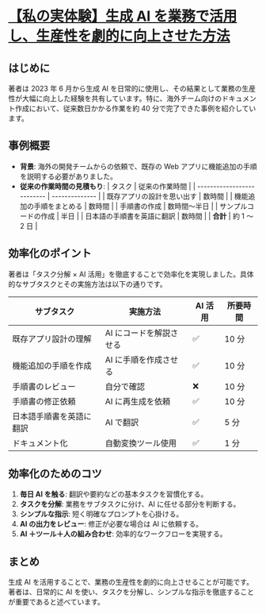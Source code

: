 # [【私の実体験】生成 AI を業務で活用し、生産性を劇的に向上させた方法](https://zenn.dev/acntechjp/articles/f992663277adc5)

## はじめに

著者は 2023 年 6 月から生成 AI を日常的に使用し、その結果として業務の生産性が大幅に向上した経験を共有しています。特に、海外チーム向けのドキュメント作成において、従来数日かかる作業を約 40 分で完了できた事例を紹介しています。

## 事例概要

- **背景**: 海外の開発チームからの依頼で、既存の Web アプリに機能追加の手順を説明する必要がありました。
- **従来の作業時間の見積もり**:
  | タスク                     | 従来の作業時間 |
  | -------------------------- | -------------- |
  | 既存アプリの設計を思い出す | 数時間         |
  | 機能追加の手順をまとめる   | 数時間         |
  | 手順書の作成               | 数時間～半日   |
  | サンプルコードの作成       | 半日           |
  | 日本語の手順書を英語に翻訳 | 数時間         |
  | **合計**                   | 約 1 ～ 2 日   |

## 効率化のポイント

著者は「タスク分解 × AI 活用」を徹底することで効率化を実現しました。具体的なサブタスクとその実施方法は以下の通りです。

| サブタスク               | 実施方法                | AI 活用 | 所要時間 |
| ------------------------ | ----------------------- | ------- | -------- |
| 既存アプリ設計の理解     | AI にコードを解説させる | ✅       | 10 分    |
| 機能追加の手順を作成     | AI に手順を作成させる   | ✅       | 10 分    |
| 手順書のレビュー         | 自分で確認              | ❌       | 10 分    |
| 手順書の修正依頼         | AI に再生成を依頼       | ✅       | 10 分    |
| 日本語手順書を英語に翻訳 | AI で翻訳               | ✅       | 5 分     |
| ドキュメント化           | 自動変換ツール使用      | ✅       | 1 分     |

## 効率化のためのコツ

1. **毎日 AI を触る**: 翻訳や要約などの基本タスクを習慣化する。
2. **タスクを分解**: 業務をサブタスクに分け、AI に任せる部分を判断する。
3. **シンプルな指示**: 短く明確なプロンプトを心掛ける。
4. **AI の出力をレビュー**: 修正が必要な場合は AI に依頼する。
5. **AI ＋ツール＋人の組み合わせ**: 効率的なワークフローを実現する。

## まとめ

生成 AI を活用することで、業務の生産性を劇的に向上させることが可能です。著者は、日常的に AI を使い、タスクを分解し、シンプルな指示を徹底することが重要であると述べています。
